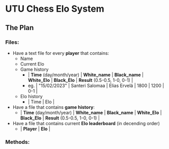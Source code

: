 # UTU Chess Elo System

## The Plan
### Files:
- Have a text file for every **player** that contains:
    - Name
    - Current Elo
    - Game history
        - | **Time** (day/month/year) | **White_name** | **Black_name** | **White_Elo** | **Black_Elo** | **Result** (0.5-0.5, 1-0, 0-1) |
        - eg. | "15/02/2023" | Santeri Salomaa | Elias Ervelä | 1800 | 1200 | 0-1 |
    - Elo history
        - | Time | Elo |
- Have a file that contains **game history**:
    - | **Time** (day/month/year) | **White_name** | **Black_name** | **White_Elo** | **Black_Elo** | **Result** (0.5-0.5, 1-0, 0-1) |
- Have a file that contains current **Elo leaderboard** (in decending order)
    - | **Player** | **Elo** | 

### Methods:
